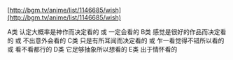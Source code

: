 
[http://bgm.tv/anime/list/1146685/wish](http://bgm.tv/anime/list/1146685/wish)

A类 认定大概率是神作而决定看的 或 一定会看的
B类 感觉是很好的作品而决定看的 或 不出意外会看的
C类 只是有所耳闻而决定看的 或 乍一看觉得不错所以看的 或 看不看都行的
D类 它足够抽象所以想看的
E类 出于情怀看的